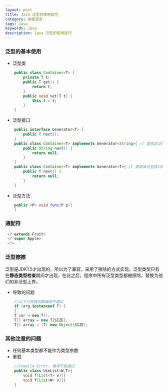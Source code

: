 ```yaml
---
layout: post
title: Java 泛型的使用技巧
category: 编程语言
tags: Java
keywords: Java
description: Java 泛型的使用技巧
---
```


### 泛型的基本使用

- 泛型类

```java
    public class Container<T> {
        private T t;
        public T get() {
            return t;
        }
        public void set(T t) {
            this.t = t;
        }
    }
```
- 泛型接口

```java
    public interface Generator<T> {
        public T next();
    }
    public class Container<T> implements Generator<String>{ // 类指定泛型接口具体类型
        public String next() {
            return null;
        }
    }
    public class Container<T> implements Generator<T>{ // 类继承泛型接口的泛型
        public T next() {
            return null;
        }
    }
```

- 泛型方法

```java
    public <P> void func(P p){     
    }
```

### 通配符
   
   ```java
    <? extends Fruit>
    <? super Apple>
    <?>
   ```

### 泛型擦擦

泛型是JDK1.5才出现的，所以为了兼容，采用了擦除的方式实现。泛型类型只有在**静态类型检查**期间才出现，在此之后，程序中所有泛型类型都被擦除，替换为他们的非泛型上界。

- 导致的问题

```java
    //以下几种情况都编译不通过
    if (arg instanceof T) {
    }
    T var = new T();
    T[] array = new T[SIZE];
    T[] array = (T) new Object[SIZE];
```


### 其他注意的问题

- 任何基本类型都不能作为类型参数
- 重载
```java
    //Compile Error. 编译不能通过
    public class UseList<W,T>{
        void f(List<T> v){}
        void f(List<W> v){}
    }
```